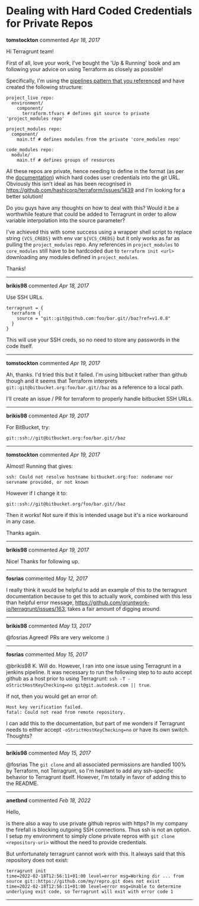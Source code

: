 # Dealing with Hard Coded Credentials for Private Repos

**tomstockton** commented *Apr 18, 2017*

Hi Terragrunt team!

First of all, love your work, I've bought the 'Up & Running' book and am following your advice on using Terraform as closely as possible!

Specifically, I'm using the [pipelines pattern that you referenced](https://medium.com/@kief/https-medium-com-kief-using-pipelines-to-manage-environments-with-infrastructure-as-code-b37285a1cbf5) and have created the following structure:

````
project_live repo:
  environment/
    component/
      terraform.tfvars # defines git source to private 'project_modules repo'

project_modules repo:
  component/
    main.tf # defines modules from the private 'core_modules repo'

code_modules repo:
  module/
    main.tf # defines groups of resources
````

All these repos are private, hence needing to define in the format (as per the [documentation](https://www.terraform.io/docs/modules/sources.html#private-github-repos)) which hard codes user credentials into the git URL.  Obviously this isn't ideal as has been recognised in https://github.com/hashicorp/terraform/issues/1439 and I'm looking for a better solution!

Do you guys have any thoughts on how to deal with this?  Would it be a worthwhile feature that could be added to Terragrunt in order to allow variable interpolation into the source parameter?

I've achieved this with some success using a wrapper shell script to replace string `{VCS_CREDS}` with env var `${VCS_CREDS}` but it only works as far as pulling the `project_modules` repo.  Any references in `project_modules` to `core_modules` still have to be hardcoded due to `terraform init <url>` downloading any modules defined in `project_modules`.

Thanks!
<br />
***


**brikis98** commented *Apr 18, 2017*

Use SSH URLs. 

```hcl
terragrunt = {
  terraform {
    source = "git::git@github.com:foo/bar.git//baz?ref=v1.0.8"
  }
}
```

This will use your SSH creds, so no need to store any passwords in the code itself.
***

**tomstockton** commented *Apr 19, 2017*

Ah, thanks.  I'd tried this but it failed.  I'm using bitbucket rather than github though and it seems that Terraform interprets `git::git@bitbucket.org:foo/bar.git//baz` as a reference to a local path.

I'll create an issue / PR for terraform to properly handle bitbucket SSH URLs.
***

**brikis98** commented *Apr 19, 2017*

For BitBucket, try:

```
git::ssh://git@bitbucket.org:foo/bar.git//baz
```
***

**tomstockton** commented *Apr 19, 2017*

Almost!  Running that gives:
```
ssh: Could not resolve hostname bitbucket.org:foo: nodename nor servname provided, or not known
```

However if I change it to:

```
git::ssh://git@bitbucket.org/foo/bar.git//baz
```

Then it works!  Not sure if this is intended usage but it's a nice workaround  in any case.

Thanks again.
***

**brikis98** commented *Apr 19, 2017*

Nice! Thanks for following up.
***

**fosrias** commented *May 12, 2017*

I really think it would be helpful to add an example of this to the terragrunt documentation because to get this to actually work, combined with this less than helpful error message, https://github.com/gruntwork-io/terragrunt/issues/163, takes a fair amount of digging around.

***

**brikis98** commented *May 13, 2017*

@fosrias Agreed! PRs are very welcome :)
***

**fosrias** commented *May 15, 2017*

@brikis98 K. Will do. However, I ran into one issue using Terragrunt in a jenkins pipeline. It was necessary to run the following step to to auto accept github as a host prior to using Terragrunt: `ssh -T -oStrictHostKeyChecking=no git@git.autodesk.com || true`.

If not, then you would get an error of:

```
Host key verification failed.
fatal: Could not read from remote repository.
```
I can add this to the documentation, but part of me wonders if Terragrunt needs to either accept `-oStrictHostKeyChecking=no` or have its own switch. Thoughts?
***

**brikis98** commented *May 15, 2017*

@fosrias The `git clone` and all associated permissions are handled 100% by Terraform, not Terragrunt, so I'm hesitant to add any ssh-specific behavior to Terragrunt itself. However, I'm totally in favor of adding this to the README.
***

**anetbnd** commented *Feb 18, 2022*

Hello, 

is there also a way to use private github repros with https? In my company the firefall is blocking outgoing SSH connections. Thus ssh is not an option. I setup my environment to simply clone private repros with `git clone <repository-uri>` without the need to provide credentials. 

But unfortunately terragrunt cannot work with this. It always said that this repository does not exist:
```
terragrunt init
time=2022-02-18T12:56:11+01:00 level=error msg=Working dir ... from source git::https://github.com/my/repro.git does not exist
time=2022-02-18T12:56:11+01:00 level=error msg=Unable to determine underlying exit code, so Terragrunt will exit with error code 1
```
***

